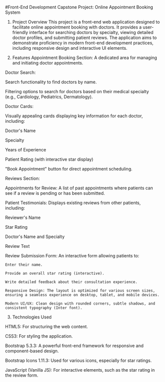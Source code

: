 #Front-End Development Capstone Project: Online Appointment Booking System
1. Project Overview
   This project is a front-end web application designed to facilitate online appointment booking with doctors. It provides a user-friendly interface for searching doctors by specialty, viewing detailed doctor profiles, and submitting patient reviews. The application aims to demonstrate proficiency in modern front-end development practices, including responsive design and interactive UI elements.

3. Features
Appointment Booking Section: A dedicated area for managing and initiating doctor appointments.

Doctor Search:

  Search functionality to find doctors by name.
  
  Filtering options to search for doctors based on their medical specialty (e.g., Cardiology, Pediatrics, Dermatology).
  
Doctor Cards:

  Visually appealing cards displaying key information for each doctor, including:
  
  Doctor's Name
  
  Specialty
  
  Years of Experience
  
  Patient Rating (with interactive star display)
  
  "Book Appointment" button for direct appointment scheduling.
  
Reviews Section:

  Appointments for Review: A list of past appointments where patients can see if a review is pending or has been submitted.
  
  Patient Testimonials: Displays existing reviews from other patients, including:
  
  Reviewer's Name
  
  Star Rating
  
  Doctor's Name and Specialty
  
  Review Text
  
  Review Submission Form: An interactive form allowing patients to:
  
    Enter their name.
    
    Provide an overall star rating (interactive).
    
    Write detailed feedback about their consultation experience.
    
    Responsive Design: The layout is optimized for various screen sizes, ensuring a seamless experience on desktop, tablet, and mobile devices.
    
    Modern UI/UX: Clean design with rounded corners, subtle shadows, and consistent typography (Inter font).
    
3. Technologies Used

  HTML5: For structuring the web content.

  CSS3: For styling the application.
  
  Bootstrap 5.3.3: A powerful front-end framework for responsive and component-based design.
  
  Bootstrap Icons 1.11.3: Used for various icons, especially for star ratings.
  
  JavaScript (Vanilla JS): For interactive elements, such as the star rating in the review form.
